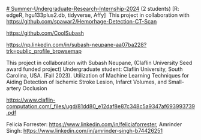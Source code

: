 [# Summer-Undergraduate-Research-Internship-2024](https://pawar1550.wixsite.com/claflin-courses/copy-of-biomedical-biomaterials-inter-1) (2 students) [R: edgeR, hgu133plus2.db, tidyverse, Affy] 
This project in collaboration with https://github.com/spawar2/Hemorhage-Detection-CT-Scan 

https://github.com/CoolSubash

https://np.linkedin.com/in/subash-neupane-aa07ba228?trk=public_profile_browsemap

This project in collaboration with Subash Neupane, (Claflin University Seed award funded project) Undergraduate student: Claflin University, South Carolina, USA. (Fall 2023). Utilization of Machine Learning Techniques for Aiding Detection of Ischemic Stroke Lesion, Infarct Volumes, and Small-artery Occlusion

https://www.claflin-computation.com/_files/ugd/81dd80_e12daf8e87c348c5a9347af693993739.pdf

Felicia Forrester: https://www.linkedin.com/in/feliciaforrester, Amrinder Singh: https://www.linkedin.com/in/amrinder-singh-b74426251

